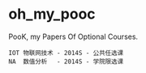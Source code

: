 oh_my_pooc
==========

PooK, my Papers Of Optional Courses.

```
IOT 物联网技术 - 2014S - 公共任选课
NA  数值分析　 - 2014S - 学院限选课
```
